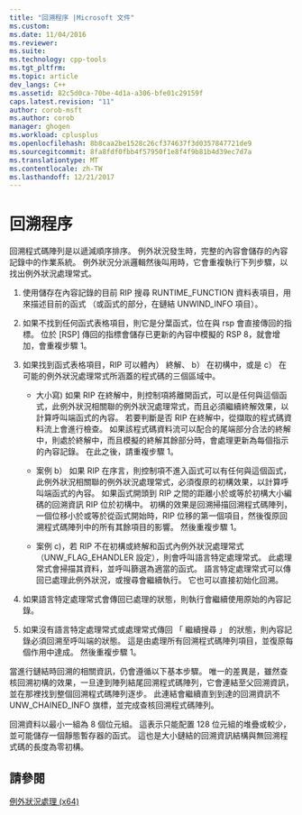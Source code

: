 ```yaml
---
title: "回溯程序 |Microsoft 文件"
ms.custom: 
ms.date: 11/04/2016
ms.reviewer: 
ms.suite: 
ms.technology: cpp-tools
ms.tgt_pltfrm: 
ms.topic: article
dev_langs: C++
ms.assetid: 82c5d0ca-70be-4d1a-a306-bfe01c29159f
caps.latest.revision: "11"
author: corob-msft
ms.author: corob
manager: ghogen
ms.workload: cplusplus
ms.openlocfilehash: 8b8caa2be1528c26cf374637f3d0357847721de9
ms.sourcegitcommit: 8fa8fdf0fbb4f57950f1e8f4f9b81b4d39ec7d7a
ms.translationtype: MT
ms.contentlocale: zh-TW
ms.lasthandoff: 12/21/2017
---
```

# <a name="unwind-procedure"></a>回溯程序
回溯程式碼陣列是以遞減順序排序。 例外狀況發生時，完整的內容會儲存的內容記錄中的作業系統。 例外狀況分派邏輯然後叫用時，它會重複執行下列步驟，以找出例外狀況處理常式。  
  
1.  使用儲存在內容記錄的目前 RIP 搜尋 RUNTIME_FUNCTION 資料表項目，用來描述目前的函式 （或函式的部分，在鏈結 UNWIND_INFO 項目）。  
  
2.  如果不找到任何函式表格項目，則它是分葉函式，位在與 rsp 會直接傳回的指標。 位於 [RSP] 傳回的指標會儲存已更新的內容中模擬的 RSP 8，就會增加，會重複步驟 1。  
  
3.  如果找到函式表格項目，RIP 可以體內） 終解、 b） 在初構中，或是 c） 在可能的例外狀況處理常式所涵蓋的程式碼的三個區域中。  
  
    -   大小寫) 如果 RIP 在終解中，則控制項將離開函式，可以是任何與這個函式，此例外狀況相關聯的例外狀況處理常式，而且必須繼續終解效果，以計算呼叫端函式的內容。 若要判斷是否 RIP 在終解中，從擷取的程式碼資料流上會進行檢查。 如果該程式碼資料流可以配合的尾端部分合法的終解中，則處於終解中，而且模擬的終解其餘部分時，會處理更新為每個指示的內容記錄。 在此之後，請重複步驟 1。  
  
    -   案例 b） 如果 RIP 在序言，則控制項不進入函式可以有任何與這個函式，此例外狀況相關聯的例外狀況處理常式，必須復原的初構效果，以計算呼叫端函式的內容。 如果函式開頭到 RIP 之間的距離小於或等於初構大小編碼的回溯資訊 RIP 位於初構中。 初構的效果是回溯掃描回溯程式碼陣列，一個位移小於或等於從函式開始時，RIP 位移的第一個項目，然後復原回溯程式碼陣列中的所有其餘項目的影響。 然後重複步驟 1。  
  
    -   案例 c)，若 RIP 不在初構或終解和函式內例外狀況處理常式 （UNW_FLAG_EHANDLER 設定），則會呼叫語言特定處理常式。 此處理常式會掃描其資料，並呼叫篩選為適當的函式。 語言特定處理常式可以傳回已處理此例外狀況，或搜尋會繼續執行。 它也可以直接初始化回溯。  
  
4.  如果語言特定處理常式會傳回已處理的狀態，則執行會繼續使用原始的內容記錄。  
  
5.  如果沒有語言特定處理常式或處理常式傳回 「 繼續搜尋 」 的狀態，則內容記錄必須回溯至呼叫端的狀態。 這是由處理所有回溯程式碼陣列項目，並復原每個作用中達成。 然後重複步驟 1。  
  
 當進行鏈結時回溯的相關資訊，仍會遵循以下基本步驟。 唯一的差異是，雖然查核回溯初構的效果，一旦達到陣列結尾回溯程式碼陣列，它會連結至父回溯資訊，並在那裡找到整個回溯程式碼陣列逐步。 此連結會繼續直到到達的回溯資訊不 UNW_CHAINED_INFO 旗標，並完成查核回溯程式碼陣列。  
  
 回溯資料以最小一組為 8 個位元組。 這表示只能配置 128 位元組的堆疊或較少，並可能儲存一個靜態暫存器的函式。 這也是大小鏈結的回溯資訊結構與無回溯程式碼的長度為零初構。  
  
## <a name="see-also"></a>請參閱  
 [例外狀況處理 (x64)](../build/exception-handling-x64.md)